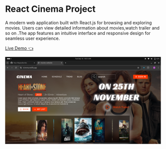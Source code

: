 # React Cinema Project

A modern web application built with React.js for browsing and exploring movies. Users can view detailed information about movies,watch trailer and so on .The app features an intuitive interface and responsive design for seamless user experience.


[Live Demo 👈](https://tcinema.netlify.app/)

![App preview](/public/assets/docs/preview.png)

